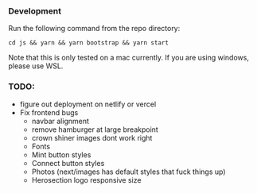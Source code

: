 ### Development 
Run the following command from the repo directory:

``cd js && yarn && yarn bootstrap && yarn start``

Note that this is only tested on a mac currently. If you are using windows, please use WSL.

### TODO:
- figure out deployment on netlify or vercel
- Fix frontend bugs
    -   navbar alignment
    -   remove hamburger at large breakpoint
    -   crown shiner images dont work right
    -   Fonts
    -   Mint button styles
    -   Connect button styles
    -   Photos (next/images has default styles that fuck things up)
    -   Herosection logo responsive size